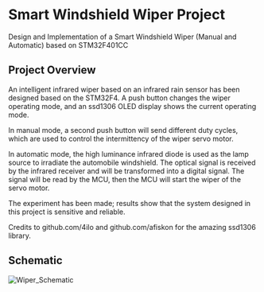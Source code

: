 # Smart Windshield Wiper Project

Design and Implementation of a Smart Windshield Wiper (Manual and Automatic) based on STM32F401CC 

## Project Overview

An intelligent infrared wiper based on an infrared rain sensor has been designed based on the STM32F4. A push button changes the wiper operating mode, and an ssd1306 OLED display shows the current operating mode. 

In manual mode, a second push button will send different duty cycles, which are used to control the intermittency of the wiper servo motor. 

In automatic mode, the high luminance infrared diode is used as the lamp source to irradiate the automobile windshield. The optical signal is received by the infrared receiver and will be transformed into a digital signal. The signal will be read by the MCU, then the MCU will start the wiper of the servo motor.

The experiment has been made; results show that the system designed in this project is sensitive and reliable.

Credits to github.com/4ilo and github.com/afiskon for the amazing ssd1306 library.

## Schematic
![Wiper_Schematic](https://user-images.githubusercontent.com/58752435/136293385-18aece0e-7040-41c5-9a71-eccf70b8e120.png)
